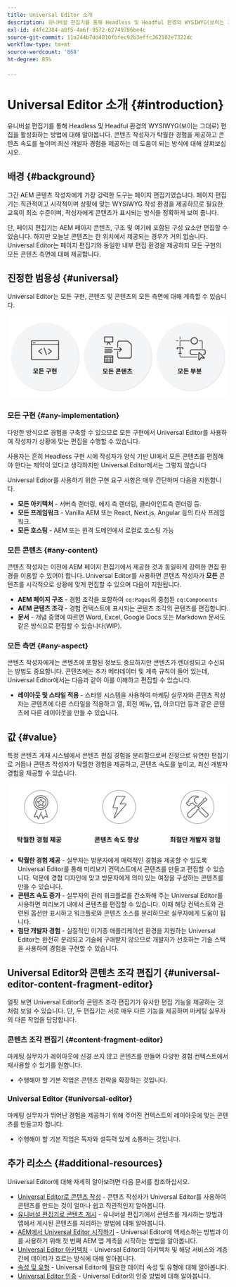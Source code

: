 ```yaml
---
title: Universal Editor 소개
description: 유니버설 편집기를 통해 Headless 및 Headful 환경의 WYSIWYG(보이는 그대로) 편집을 활성화하는 방법에 대해 알아봅니다. 콘텐츠 작성자가 탁월한 경험을 제공하고 콘텐츠 속도를 높이며 최신 개발자 경험을 제공하는 데 도움이 되는 방식에 대해 살펴보십시오.
exl-id: d4fc2384-a0f5-4a6f-9572-62749786be4c
source-git-commit: 11a244b7dd4810fbfec92b3effc362102e7322dc
workflow-type: tm+mt
source-wordcount: '868'
ht-degree: 85%

---
```



# Universal Editor 소개 {#introduction}

유니버설 편집기를 통해 Headless 및 Headful 환경의 WYSIWYG(보이는 그대로) 편집을 활성화하는 방법에 대해 알아봅니다. 콘텐츠 작성자가 탁월한 경험을 제공하고 콘텐츠 속도를 높이며 최신 개발자 경험을 제공하는 데 도움이 되는 방식에 대해 살펴보십시오.

## 배경 {#background}

그간 AEM 콘텐츠 작성자에게 가장 강력한 도구는 페이지 편집기였습니다. 페이지 편집기는 직관적이고 시각적이며 상황에 맞는 WYSIWYG 작성 환경을 제공하므로 필요한 교육이 최소 수준이며, 작성자에게 콘텐츠가 표시되는 방식을 정확하게 보여 줍니다.

단, 페이지 편집기는 AEM 페이지 콘텐츠, 구조 및 여기에 포함된 구성 요소만 편집할 수 있습니다. 하지만 오늘날 콘텐츠는 한 위치에서 제공되는 경우가 거의 없습니다. Universal Editor는 페이지 편집기와 동일한 내부 편집 환경을 제공하되 모든 구현의 모든 콘텐츠 측면에 대해 제공합니다.

## 진정한 범용성 {#universal}

Universal Editor는 모든 구현, 콘텐츠 및 콘텐츠의 모든 측면에 대해 계측할 수 있습니다.

![범용성이 가능한 이유](assets/universal.png)

### 모든 구현 {#any-implementation}

다양한 방식으로 경험을 구축할 수 있으므로 모든 구현에서 Universal Editor를 사용하여 작성자가 상황에 맞는 편집을 수행할 수 있습니다.

사용자는 흔히 Headless 구현 시에 작성자가 양식 기반 UI에서 모든 콘텐츠를 편집해야 한다는 제약이 있다고 생각하지만 Universal Editor에서는 그렇지 않습니다

Universal Editor를 사용하기 위한 구현 요구 사항은 매우 간단하며 다음을 지원합니다.

* **모든 아키텍처** - 서버측 렌더링, 에지 측 렌더링, 클라이언트측 렌더링 등.
* **모든 프레임워크** - Vanilla AEM 또는 React, Next.js, Angular 등의 타사 프레임워크.
* **모든 호스팅** - AEM 또는 원격 도메인에서 로컬로 호스팅 가능

### 모든 콘텐츠 {#any-content}

콘텐츠 작성자는 이전에 AEM 페이지 편집기에서 제공한 것과 동일하게 강력한 편집 환경을 이용할 수 있어야 합니다. Universal Editor를 사용하면 콘텐츠 작성자가 **모든** 콘텐츠를 시각적으로 상황에 맞게 편집할 수 있으며 다음이 지원됩니다.

* **AEM 페이지 구조** - 경험 조각을 포함하여 `cq:Pages`의 중첩된 `cq:Components`
* **AEM 콘텐츠 조각** - 경험 컨텍스트에 표시되는 콘텐츠 조각의 콘텐츠를 편집합니다.
* **문서** - 개념 증명에 따르면 Word, Excel, Google Docs 또는 Markdown 문서도 같은 방식으로 편집할 수 있습니다(WIP).

### 모든 측면 {#any-aspect}

콘텐츠 작성자에게는 콘텐츠에 포함된 정보도 중요하지만 콘텐츠가 렌더링되고 수신되는 방법도 중요합니다. 콘텐츠에는 추가 메타데이터 및 계측 규칙이 들어 있는데, Universal Editor에서는 다음과 같이 이를 이해하고 편집할 수 있습니다.

* **레이아웃 및 스타일 적용** - 스타일 시스템을 사용하여 마케팅 실무자와 콘텐츠 작성자는 콘텐츠에 다른 스타일을 적용하고 열, 회전 메뉴, 탭, 아코디언 등과 같은 콘텐츠에 다른 레이아웃을 만들 수 있습니다.

## 값 {#value}

특정 콘텐츠 게재 시스템에서 콘텐츠 편집 경험을 분리함으로써 진정으로 유연한 편집기로 거듭나 콘텐츠 작성자가 탁월한 경험을 제공하고, 콘텐츠 속도를 높이고, 최신 개발자 경험을 제공할 수 있습니다.

![Universal Editor의 가치](assets/value.png)

* **탁월한 경험 제공** - 실무자는 방문자에게 매력적인 경험을 제공할 수 있도록 Universal Editor를 통해 미리보기 컨텍스트에서 콘텐츠를 만들고 편집할 수 있습니다. 덕분에 경험 디자인에 맞고 방문자에게 의미 있는 여정을 구성하는 콘텐츠를 만들 수 있습니다.
* **콘텐츠 속도 증가** - 실무자의 관리 워크플로를 간소화해 주는 Universal Editor를 사용하면 미리보기 내에서 콘텐츠를 편집할 수 있습니다. 이때 해당 컨텍스트와 관련된 옵션만 표시하고 워크플로와 콘텐츠 소스를 분리하므로 실무자에게 도움이 됩니다.
* **첨단 개발자 경험** - 실질적인 이기종 애플리케이션 환경을 지원하는 Universal Editor는 완전히 분리되고 기술에 구애받지 않으므로 개발자가 선호하는 기술 스택을 사용하여 경험을 구현할 수 있습니다.

## Universal Editor와 콘텐츠 조각 편집기 {#universal-editor-content-fragment-editor}

얼핏 보면 Universal Editor와 콘텐츠 조각 편집기가 유사한 편집 기능을 제공하는 것처럼 보일 수 있습니다. 단, 두 편집기는 서로 매우 다른 기능을 제공하며 마케팅 실무자의 다른 작업을 담당합니다.

### 콘텐츠 조각 편집기 {#content-fragment-editor}

마케팅 실무자가 레이아웃에 신경 쓰지 않고 콘텐츠를 만들어 다양한 경험 컨텍스트에서 재사용할 수 있기를 원합니다.

* 수행해야 할 기본 작업은 콘텐츠 전략을 확장하는 것입니다.

### Universal Editor  {#universal-editor}

마케팅 실무자가 뛰어난 경험을 제공하기 위해 주어진 컨텍스트의 레이아웃에 맞는 콘텐츠를 만들고자 합니다.

* 수행해야 할 기본 작업은 독자와 설득력 있게 소통하는 것입니다.

## 추가 리소스 {#additional-resources}

Universal Editor에 대해 자세히 알아보려면 다음 문서를 참조하십시오.

* [Universal Editor로 콘텐츠 작성](/help/sites-cloud/authoring/universal-editor/authoring.md) - 콘텐츠 작성자가 Universal Editor를 사용하여 콘텐츠를 만드는 것이 얼마나 쉽고 직관적인지 알아봅니다.
* [유니버설 편집기로 콘텐츠 게시](/help/sites-cloud/authoring/universal-editor/publishing.md) - 유니버설 편집기에서 콘텐츠를 게시하는 방법과 앱에서 게시된 콘텐츠를 처리하는 방법에 대해 알아봅니다.
* [AEM에서 Universal Editor 시작하기](getting-started.md) - Universal Editor에 액세스하는 방법과 이를 사용하기 위해 첫 번째 AEM 앱 계측을 시작하는 방법을 알아봅니다.
* [Universal Editor 아키텍처](architecture.md) - Universal Editor의 아키텍처 및 해당 서비스와 계층 간에 데이터가 흐르는 방식에 대해 알아봅니다.
* [속성 및 유형](attributes-types.md) - Universal Editor에 필요한 데이터 속성 및 유형에 대해 알아봅니다.
* [Universal Editor 인증](authentication.md) - Universal Editor의 인증 방법에 대해 알아봅니다.

